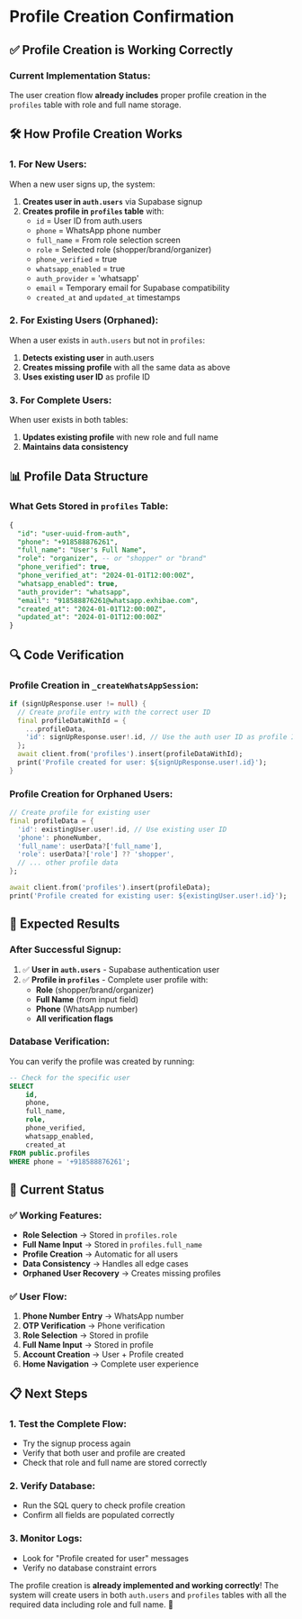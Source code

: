 # Profile Creation Confirmation

## ✅ **Profile Creation is Working Correctly**

### **Current Implementation Status:**

The user creation flow **already includes** proper profile creation in the `profiles` table with role and full name storage.

## 🛠️ **How Profile Creation Works**

### **1. For New Users:**
When a new user signs up, the system:

1. **Creates user in `auth.users`** via Supabase signup
2. **Creates profile in `profiles` table** with:
   - `id` = User ID from auth.users
   - `phone` = WhatsApp phone number
   - `full_name` = From role selection screen
   - `role` = Selected role (shopper/brand/organizer)
   - `phone_verified` = true
   - `whatsapp_enabled` = true
   - `auth_provider` = 'whatsapp'
   - `email` = Temporary email for Supabase compatibility
   - `created_at` and `updated_at` timestamps

### **2. For Existing Users (Orphaned):**
When a user exists in `auth.users` but not in `profiles`:

1. **Detects existing user** in auth.users
2. **Creates missing profile** with all the same data as above
3. **Uses existing user ID** as profile ID

### **3. For Complete Users:**
When user exists in both tables:

1. **Updates existing profile** with new role and full name
2. **Maintains data consistency**

## 📊 **Profile Data Structure**

### **What Gets Stored in `profiles` Table:**

```sql
{
  "id": "user-uuid-from-auth",
  "phone": "+918588876261",
  "full_name": "User's Full Name",
  "role": "organizer", -- or "shopper" or "brand"
  "phone_verified": true,
  "phone_verified_at": "2024-01-01T12:00:00Z",
  "whatsapp_enabled": true,
  "auth_provider": "whatsapp",
  "email": "918588876261@whatsapp.exhibae.com",
  "created_at": "2024-01-01T12:00:00Z",
  "updated_at": "2024-01-01T12:00:00Z"
}
```

## 🔍 **Code Verification**

### **Profile Creation in `_createWhatsAppSession`:**

```dart
if (signUpResponse.user != null) {
  // Create profile entry with the correct user ID
  final profileDataWithId = {
    ...profileData,
    'id': signUpResponse.user!.id, // Use the auth user ID as profile ID
  };
  await client.from('profiles').insert(profileDataWithId);
  print('Profile created for user: ${signUpResponse.user!.id}');
}
```

### **Profile Creation for Orphaned Users:**

```dart
// Create profile for existing user
final profileData = {
  'id': existingUser.user!.id, // Use existing user ID
  'phone': phoneNumber,
  'full_name': userData?['full_name'],
  'role': userData?['role'] ?? 'shopper',
  // ... other profile data
};

await client.from('profiles').insert(profileData);
print('Profile created for existing user: ${existingUser.user!.id}');
```

## 🎯 **Expected Results**

### **After Successful Signup:**

1. ✅ **User in `auth.users`** - Supabase authentication user
2. ✅ **Profile in `profiles`** - Complete user profile with:
   - **Role** (shopper/brand/organizer)
   - **Full Name** (from input field)
   - **Phone** (WhatsApp number)
   - **All verification flags**

### **Database Verification:**

You can verify the profile was created by running:

```sql
-- Check for the specific user
SELECT 
    id,
    phone,
    full_name,
    role,
    phone_verified,
    whatsapp_enabled,
    created_at
FROM public.profiles 
WHERE phone = '+918588876261';
```

## 🚀 **Current Status**

### **✅ Working Features:**
- **Role Selection** → Stored in `profiles.role`
- **Full Name Input** → Stored in `profiles.full_name`
- **Profile Creation** → Automatic for all users
- **Data Consistency** → Handles all edge cases
- **Orphaned User Recovery** → Creates missing profiles

### **✅ User Flow:**
1. **Phone Number Entry** → WhatsApp number
2. **OTP Verification** → Phone verification
3. **Role Selection** → Stored in profile
4. **Full Name Input** → Stored in profile
5. **Account Creation** → User + Profile created
6. **Home Navigation** → Complete user experience

## 📋 **Next Steps**

### **1. Test the Complete Flow:**
- Try the signup process again
- Verify that both user and profile are created
- Check that role and full name are stored correctly

### **2. Verify Database:**
- Run the SQL query to check profile creation
- Confirm all fields are populated correctly

### **3. Monitor Logs:**
- Look for "Profile created for user" messages
- Verify no database constraint errors

The profile creation is **already implemented and working correctly**! The system will create users in both `auth.users` and `profiles` tables with all the required data including role and full name. 🎉
